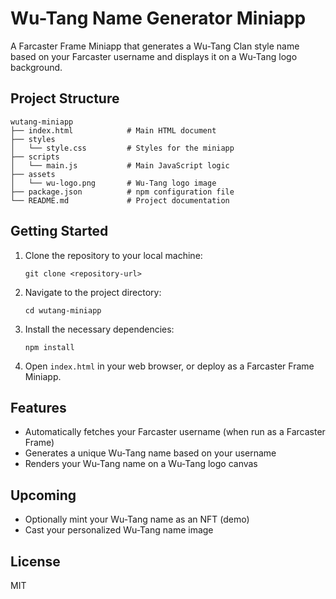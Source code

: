 # Wu-Tang Name Generator Miniapp

A Farcaster Frame Miniapp that generates a Wu-Tang Clan style name based on your Farcaster username and displays it on a Wu-Tang logo background.

## Project Structure

```
wutang-miniapp
├── index.html            # Main HTML document
├── styles
│   └── style.css         # Styles for the miniapp
├── scripts
│   └── main.js           # Main JavaScript logic
├── assets
│   └── wu-logo.png       # Wu-Tang logo image
├── package.json          # npm configuration file
└── README.md             # Project documentation
```

## Getting Started

1. Clone the repository to your local machine:
   ```
   git clone <repository-url>
   ```

2. Navigate to the project directory:
   ```
   cd wutang-miniapp
   ```

3. Install the necessary dependencies:
   ```
   npm install
   ```

4. Open `index.html` in your web browser, or deploy as a Farcaster Frame Miniapp.

## Features

- Automatically fetches your Farcaster username (when run as a Farcaster Frame)
- Generates a unique Wu-Tang name based on your username
- Renders your Wu-Tang name on a Wu-Tang logo canvas

## Upcoming
- Optionally mint your Wu-Tang name as an NFT (demo)
- Cast your personalized Wu-Tang name image

## License

MIT